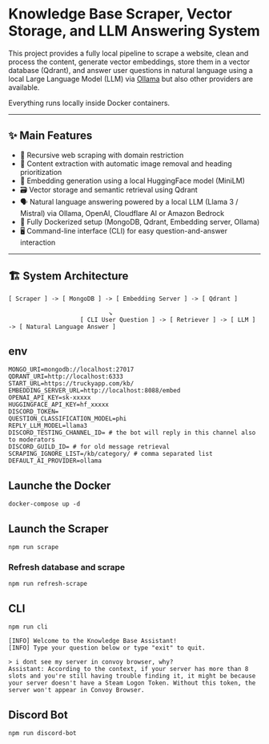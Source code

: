 # Knowledge Base Scraper, Vector Storage, and LLM Answering System

This project provides a fully local pipeline to scrape a website, clean and process the content, generate vector embeddings, store them in a vector database (Qdrant), and answer user questions in natural language using a local Large Language Model (LLM) via [Ollama](https://ollama.com/) but also other providers are available.

Everything runs locally inside Docker containers.

---

## ✨ Main Features

- 🔎 Recursive web scraping with domain restriction
- 🧹 Content extraction with automatic image removal and heading prioritization
- 🧠 Embedding generation using a local HuggingFace model (MiniLM)
- 🗃️ Vector storage and semantic retrieval using Qdrant
- 🗣️ Natural language answering powered by a local LLM (Llama 3 / Mistral) via Ollama, OpenAI, Cloudflare AI or Amazon Bedrock
- 🐳 Fully Dockerized setup (MongoDB, Qdrant, Embedding server, Ollama)
- 🖥️ Command-line interface (CLI) for easy question-and-answer interaction

---

## 🏗️ System Architecture

```plaintext
[ Scraper ] -> [ MongoDB ] -> [ Embedding Server ] -> [ Qdrant ]

                            ↘︎
                    [ CLI User Question ] -> [ Retriever ] -> [ LLM ] -> [ Natural Language Answer ]
```

## env

```
MONGO_URI=mongodb://localhost:27017
QDRANT_URI=http://localhost:6333
START_URL=https://truckyapp.com/kb/
EMBEDDING_SERVER_URL=http://localhost:8088/embed
OPENAI_API_KEY=sk-xxxxx
HUGGINGFACE_API_KEY=hf_xxxxx
DISCORD_TOKEN=
QUESTION_CLASSIFICATION_MODEL=phi
REPLY_LLM_MODEL=llama3
DISCORD_TESTING_CHANNEL_ID= # the bot will reply in this channel also to moderators
DISCORD_GUILD_ID= # for old message retrieval
SCRAPING_IGNORE_LIST=/kb/category/ # comma separated list
DEFAULT_AI_PROVIDER=ollama
```

## Launche the Docker

```
docker-compose up -d
```

## Launch the Scraper

```
npm run scrape
```

### Refresh database and scrape

```
npm run refresh-scrape
```

## CLI

```
npm run cli
```

```
[INFO] Welcome to the Knowledge Base Assistant!
[INFO] Type your question below or type "exit" to quit.

> i dont see my server in convoy browser, why?
Assistant: According to the context, if your server has more than 8 slots and you're still having trouble finding it, it might be because your server doesn't have a Steam Logon Token. Without this token, the server won't appear in Convoy Browser.
```

## Discord Bot

```
npm run discord-bot
```
